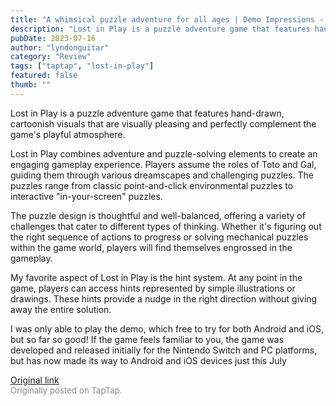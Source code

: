 ```yaml
---
title: "A whimsical puzzle adventure for all ages | Demo Impressions - Lost in Play"
description: "Lost in Play is a puzzle adventure game that features hand-drawn, cartoonish visuals that are visually pleasing and perfectly complement the game's playful atmosphere."
pubDate: 2023-07-16
author: "lyndonguitar"
category: "Review"
tags: ["taptap", "lost-in-play"]
featured: false
thumb: ""
---
```


Lost in Play is a puzzle adventure game that features hand-drawn, cartoonish visuals that are visually pleasing and perfectly complement the game's playful atmosphere.

Lost in Play combines adventure and puzzle-solving elements to create an engaging gameplay experience. Players assume the roles of Toto and Gal, guiding them through various dreamscapes and challenging puzzles. The puzzles range from classic point-and-click environmental puzzles to interactive "in-your-screen" puzzles.

The puzzle design is thoughtful and well-balanced, offering a variety of challenges that cater to different types of thinking. Whether it's figuring out the right sequence of actions to progress or solving mechanical puzzles within the game world, players will find themselves engrossed in the gameplay.

My favorite aspect of Lost in Play is the hint system. At any point in the game, players can access hints represented by simple illustrations or drawings. These hints provide a nudge in the right direction without giving away the entire solution.

I was only able to play the demo, which free to try for both Android and iOS, but so far so good! If the game feels familiar to you, the game was developed and released initially for the Nintendo Switch and PC platforms, but has now made its way to Android and iOS devices just this July

[Original link](https://m.taptap.io/post/6008537?share_id=1f5cc449ee22&utm_medium=share&utm_source=discord)<br><span style="font-size: 0.95em; color: #888;">Originally posted on TapTap.</span>
